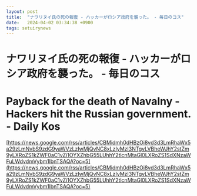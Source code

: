 ```yaml
---
layout: post
title:  "ナワリヌイ氏の死の報復 - ハッカーがロシア政府を襲った。 - 毎日のコス"
date:   2024-04-02 03:34:38 +0900
tags: setuirynews 
---
```


# ナワリヌイ氏の死の報復 - ハッカーがロシア政府を襲った。 - 毎日のコス



# Payback for the death of Navalny - Hackers hit the Russian government. - Daily Kos

[https://news.google.com/rss/articles/CBMidmh0dHBzOi8vd3d3LmRhaWx5a29zLmNvbS9zdG9yaWVzLzIwMjQvNC8xLzIyMzI3NTgvLVBheWJhY2stZm9yLXRoZS1kZWF0aC1vZi1OYXZhbG55LUhhY2tlcnMtaGl0LXRoZS1SdXNzaWFuLWdvdmVybm1lbnTSAQA?oc=5](https://news.google.com/rss/articles/CBMidmh0dHBzOi8vd3d3LmRhaWx5a29zLmNvbS9zdG9yaWVzLzIwMjQvNC8xLzIyMzI3NTgvLVBheWJhY2stZm9yLXRoZS1kZWF0aC1vZi1OYXZhbG55LUhhY2tlcnMtaGl0LXRoZS1SdXNzaWFuLWdvdmVybm1lbnTSAQA?oc=5)

